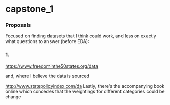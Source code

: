 # capstone_1

### Proposals

Focused on finding datasets that I think could work,  and less on exactly what questions to answer (before EDA):

### **1.** 

https://www.freedominthe50states.org/data

and, where I believe the data is sourced


http://www.statepolicyindex.com/da
Lastly, there's the accompanying book online which concedes that the weightings for different categories could be change
